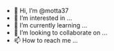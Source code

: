 - 👋 Hi, I’m @motta37
- 👀 I’m interested in ...
- 🌱 I’m currently learning ...
- 💞️ I’m looking to collaborate on ...
- 📫 How to reach me ...

<!---
motta37/motta37 is a ✨ special ✨ repository because its `README.md` (this file) appears on your GitHub profile.
You can click the Preview link to take a look at your changes.
